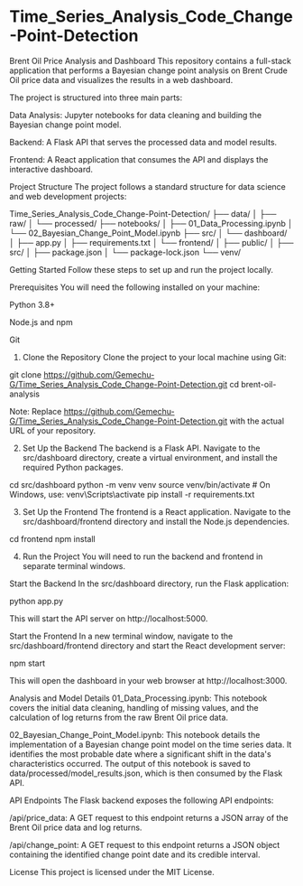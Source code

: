 # Time_Series_Analysis_Code_Change-Point-Detection
Brent Oil Price Analysis and Dashboard
This repository contains a full-stack application that performs a Bayesian change point analysis on Brent Crude Oil price data and visualizes the results in a web dashboard.

The project is structured into three main parts:

Data Analysis: Jupyter notebooks for data cleaning and building the Bayesian change point model.

Backend: A Flask API that serves the processed data and model results.

Frontend: A React application that consumes the API and displays the interactive dashboard.

Project Structure
The project follows a standard structure for data science and web development projects:

 Time_Series_Analysis_Code_Change-Point-Detection/
├── data/
│   ├── raw/
│   └── processed/
├── notebooks/
│   ├── 01_Data_Processing.ipynb
│   └── 02_Bayesian_Change_Point_Model.ipynb
├── src/
│   └── dashboard/
│       ├── app.py
│       ├── requirements.txt
│       └── frontend/
│           ├── public/
│           ├── src/
│           ├── package.json
│           └── package-lock.json
└── venv/

Getting Started
Follow these steps to set up and run the project locally.

Prerequisites
You will need the following installed on your machine:

Python 3.8+

Node.js and npm

Git

1. Clone the Repository
Clone the project to your local machine using Git:

git clone https://github.com/Gemechu-G/Time_Series_Analysis_Code_Change-Point-Detection.git
cd brent-oil-analysis

Note: Replace https://github.com/Gemechu-G/Time_Series_Analysis_Code_Change-Point-Detection.git with the actual URL of your repository.

2. Set Up the Backend
The backend is a Flask API. Navigate to the src/dashboard directory, create a virtual environment, and install the required Python packages.

cd src/dashboard
python -m venv venv
source venv/bin/activate  # On Windows, use: venv\Scripts\activate
pip install -r requirements.txt

3. Set Up the Frontend
The frontend is a React application. Navigate to the src/dashboard/frontend directory and install the Node.js dependencies.

cd frontend
npm install

4. Run the Project
You will need to run the backend and frontend in separate terminal windows.

Start the Backend
In the src/dashboard directory, run the Flask application:

python app.py

This will start the API server on http://localhost:5000.

Start the Frontend
In a new terminal window, navigate to the src/dashboard/frontend directory and start the React development server:

npm start

This will open the dashboard in your web browser at http://localhost:3000.

Analysis and Model Details
01_Data_Processing.ipynb: This notebook covers the initial data cleaning, handling of missing values, and the calculation of log returns from the raw Brent Oil price data.

02_Bayesian_Change_Point_Model.ipynb: This notebook details the implementation of a Bayesian change point model on the time series data. It identifies the most probable date where a significant shift in the data's characteristics occurred. The output of this notebook is saved to data/processed/model_results.json, which is then consumed by the Flask API.

API Endpoints
The Flask backend exposes the following API endpoints:

/api/price_data: A GET request to this endpoint returns a JSON array of the Brent Oil price data and log returns.

/api/change_point: A GET request to this endpoint returns a JSON object containing the identified change point date and its credible interval.

License
This project is licensed under the MIT License.
